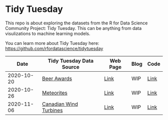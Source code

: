  # Tidy Tuesday
 
 This repo is about exploring the datasets from the R for Data Science Community Project: Tidy Tuesday. This can be anything from data visulizations to machine learning models. 
 
 You can learn more about Tidy Tuesday here: https://github.com/rfordatascience/tidytuesday
 
|Date | Tidy Tuesday Data Source | Web Page  | Blog | Code |
|-|--------------------|----------|------|---|
|2020-10-20 |   [Beer Awards ](https://github.com/rfordatascience/tidytuesday/blob/master/data/2020/2020-10-20/readme.md) | [Link]( https://rpubs.com/g_kabo/TT_Beer_Awards ) | WIP |[Link](https://github.com/g-kabo/Tidy_Tuesday/blob/main/BeerAwards.Rmd) | 
|2020-10-26 |[Meteorites](https://github.com/rfordatascience/tidytuesday/blob/master/data/2019/2019-06-11/readme.md)  |   [Link](https://rpubs.com/g_kabo/TTR_Meteors) | WIP | [Link](https://github.com/g-kabo/Tidy_Tuesday/blob/main/Meteorites.Rmd)
|2020-11-06 |[Canadian Wind Turbines](https://github.com/rfordatascience/tidytuesday/blob/master/data/2020/2020-10-27/readme.md)  |[Link](https://rpubs.com/g_kabo/TT_Canadian_Turbines) | WIP |[Link](https://github.com/g-kabo/Tidy_Tuesday/blob/main/CanadianWindTurbines.Rmd)   |
